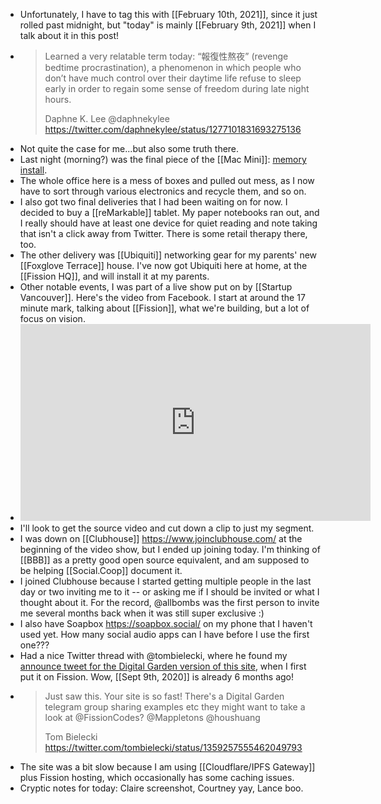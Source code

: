 - Unfortunately, I have to tag this with [[February 10th, 2021]], since it just rolled past midnight, but "today" is mainly [[February 9th, 2021]] when I talk about it in this post!
- > Learned a very relatable term today: “報復性熬夜” (revenge bedtime procrastination), a phenomenon in which people who don’t have much control over their daytime life refuse to sleep early in order to regain some sense of freedom during late night hours.
  > 
  > Daphne K. Lee @daphnekylee <https://twitter.com/daphnekylee/status/1277101831693275136>
- Not quite the case for me...but also some truth there.
- Last night (morning?) was the final piece of the [[Mac Mini]]: [memory install](https://blog.bmannconsulting.com/2021/02/09/i-bought-this.html).
- The whole office here is a mess of boxes and pulled out mess, as I now have to sort through various electronics and recycle them, and so on.
- I also got two final deliveries that I had been waiting on for now. I decided to buy a [[reMarkable]] tablet. My paper notebooks ran out, and I really should have at least one device for quiet reading and note taking that isn't a click away from Twitter. There is some retail therapy there, too.
- The other delivery was [[Ubiquiti]] networking gear for my parents' new [[Foxglove Terrace]] house. I've now got Ubiquiti here at home, at the [[Fission HQ]], and will install it at my parents.
- Other notable events, I was part of a live show put on by [[Startup Vancouver]]. Here's the video from Facebook. I start at around the 17 minute mark, talking about [[Fission]], what we're building, but a lot of focus on vision.
- <iframe src="https://www.facebook.com/plugins/video.php?href=https%3A%2F%2Fwww.facebook.com%2Fstartupvancouver%2Fvideos%2F2406490676163754%2F&show_text=0&width=560" width="560" height="315" style="border:none;overflow:hidden" scrolling="no" frameborder="0" allowfullscreen="true" allow="autoplay; clipboard-write; encrypted-media; picture-in-picture; web-share" allowFullScreen="true"></iframe>
- I'll look to get the source video and cut down a clip to just my segment.
- I was down on [[Clubhouse]] <https://www.joinclubhouse.com/> at the beginning of the video show, but I ended up joining today. I'm thinking of [[BBB]] as a pretty good open source equivalent, and am supposed to be helping [[Social.Coop]] document it.
- I joined Clubhouse because I started getting multiple people in the last day or two inviting me to it -- or asking me if I should be invited or what I thought about it. For the record, @allbombs was the first person to invite me several months back when it was still super exclusive :)
- I also have Soapbox <https://soapbox.social/> on my phone that I haven't used yet. How many social audio apps can I have before I use the first one???
- Had a nice Twitter thread with @tombielecki, where he found my [announce tweet for the Digital Garden version of this site](https://twitter.com/bmann/status/1303810663307972609?s=20), when I first put it on Fission. Wow, [[Sept 9th, 2020]] is already 6 months ago!
- > Just saw this. Your site is so fast!
  > There's a Digital Garden telegram group sharing examples etc they might want to take a look at @FissionCodes? @Mappletons @houshuang
  >
  > Tom Bielecki <https://twitter.com/tombielecki/status/1359257555462049793>
- The site was a bit slow because I am using [[Cloudflare/IPFS Gateway]] plus Fission hosting, which occasionally has some caching issues.
- Cryptic notes for today: Claire screenshot, Courtney yay, Lance boo.
